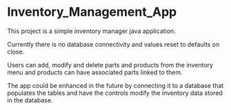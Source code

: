 # Inventory_Management_App
This project is a simple inventory manager java application.

Currently there is no database connectivity and values reset to defaults on close.

Users can add, modify and delete parts and products from the inventory menu and products can have associated parts linked to them.

The app could be enhanced in the future by connecting it to a database that populates the tables and have the controls modify the inventory data stored in the database.



